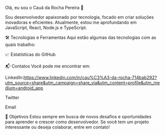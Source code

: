 Olá, eu sou o Cauã da Rocha Pereira 👋

Sou desenvolvedor apaixonado por tecnologia, focado em criar soluções inovadoras e eficientes. Atualmente, estou me aprofundando em JavaScript, React, Node.js e TypeScript.

🛠️ Tecnologias e Ferramentas
Aqui estão algumas das tecnologias com as quais trabalho:





📈 Estatísticas do GitHub

📬 Contatos
Você pode me encontrar em:

LinkedIn:https://www.linkedin.com/in/cau%C3%A3-da-rocha-714bab292?utm_source=share&utm_campaign=share_via&utm_content=profile&utm_medium=android_app

Twitter

Email

🎯 Objetivos
Estou sempre em busca de novos desafios e oportunidades para aprender e crescer como desenvolvedor. Se você tem um projeto interessante ou deseja colaborar, entre em contato!
